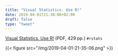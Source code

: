 ```yaml
---
title: "Visual Statistics. Use R!"
date: 2019-04-01T21:38:00+02:00
draft: false
type: "tweet"
---
```


[Visual Statistics. Use R!](https://cran.r-project.org/doc/contrib/Shipunov-visual%5Fstatistics.pdf) (PDF, 429 pp.) `#rstats`

{{< figure src="/img/2019-04-01-21-35-06.png" >}}
